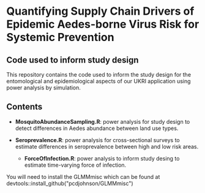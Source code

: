 # Quantifying Supply Chain Drivers of Epidemic Aedes-borne Virus Risk for Systemic Prevention

## Code used to inform study design
This repository contains the code used to inform the study design for the entomological and epidemiological aspects of our UKRI application using power analysis by simulation.

## Contents

- **MosquitoAbundanceSampling.R**: power analysis for study design to detect differences in Aedes abundance between land use types.

- **Seroprevalence.R**: power analysis for cross-sectional surveys to estimate differences in seroprevalence between high and low risk areas.

  - **ForceOfInfection.R**: power analysis to inform study desing to estimate time-varying force of infection.

You will need to install the GLMMmisc which can be found at devtools::install_github("pcdjohnson/GLMMmisc")
